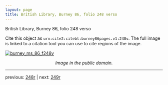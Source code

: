 ```yaml
---
layout: page
title: British Library, Burney 86, folio 248 verso
---
```


British Library, Burney 86, folio 248 verso

Cite this object as `urn:cite2:citebl:burney86pages.v1:248v`.  The full image is linked to a citation tool you can use to cite regions of the image.

[![burney_ms_86_f248v](http://www.homermultitext.org/iipsrv?IIIF=/project/homer/pyramidal/deepzoom/citebl/burney86imgs/v1/burney_ms_86_f248v.tif/full/800,/0/default.jpg)](http://www.homermultitext.org/ict2/?urn=urn:cite2:citebl:burney86imgs.v1:burney_ms_86_f248v) 

<p style="text-align: center; font-style: italic;">Image in the public domain.</p>

---

previous: [248r](../248r/) | next: [249r](../249r/)